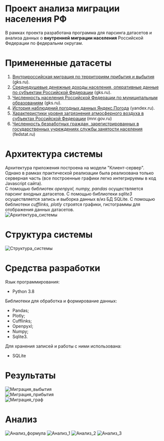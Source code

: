 # Проект анализа миграции населения РФ
В рамках проекта разработана программа для парсинга датасетов и анализа данных о **внутренней миграции населения** Российской Федерации по федеральнм округам. 

# Примененные датасеты
1. [Внутрироссийская миграция по территориям прибытия и выбытия](https://gks.ru/storage/mediabank/Migr3.xls) (gks.ru).
2. [Среднедушевые денежные доходы населения, оперативные данные по субъектам Российской
Федерации](https://gks.ru/storage/mediabank/urov_11sub-nm.xlsx) (gks.ru).
3. [Численность населения Российской Федерации по муниципальным образованиям](https://www.gks.ru/storage/mediabank/PrPopul2020.xls) (gks.ru).
4. [История наблюдений погодных данных Яндекс.Погода](https://yandex.ru/dev/weather/) (yandex.ru).
5. [Характеристики уровня загрязнения атмосферного воздуха в субъектах Российской Федерации](http://www.mnr.gov.ru/opendata/7710256289-atm) (mnr.gov.ru)
6. [Численность безработных граждан, зарегистрированных в государственных учреждениях
службы занятости населения](https://fedstat.ru/indicator/36250)  (fedstat.ru)

# Архитектура системы
Архитектура приложения построена на модели "Клиент-сервер". Однако в рамках практической реализации 
была реализована только серверная часть (все построенные графики легко интегрируемы в код Javascript сайта).<br>
С помощью библиотек *openpyxl, numpy, pandas* осуществляется парсинг входных датасетов. 
С помощью библиотеки *sqlite3* осуществляется запись и выборка данных в/из БД SQLite.
С помощью библиотеки *cufflinks, plotly* строятся графики, гистограммы для отображения данных датасетов.<br>
![Архитектура_системы](https://i.pinimg.com/originals/66/c3/7d/66c37d4f1735c97013ef11216761e147.png)

# Структура системы
![Структура_системы](https://i.pinimg.com/originals/6e/e1/9c/6ee19c0c9bf0223d5d235588eafc633b.png)

# Средства разработки
Язык программирования: 
* Python 3.8

Библиотеки для обработка и формирование данных:
* Pandas;
* Plotly;
* Cufflinks;
* Openpyxl;
* Numpy;
* Sqlite3.

Для хранения записей и работы с ними использована:
* SQLite

# Результаты
![Миграция_выбытия](https://i.pinimg.com/originals/f2/da/b8/f2dab82dec16ae7f567bd6c2cee21836.png) <br>
![Миграция_прибытия](https://i.pinimg.com/originals/6a/99/97/6a9997f32e82ce09862dff198828d6aa.png) <br>
![Миграция_граф](https://i.pinimg.com/originals/22/c8/8a/22c88af17442a0ad35951f9487fba4fb.png) <br>

# Анализ
![Анализ_формула](https://i.pinimg.com/originals/93/52/e1/9352e135d8264e7600147d1bb1c29e65.png)
![Анализ_1](https://i.pinimg.com/originals/fe/52/54/fe5254767e01f3dda79560412c6297a0.png)
![Анализ_2](https://i.pinimg.com/originals/a8/41/c4/a841c41288768c8a1928df72bdeba336.png)
![Анализ_3](https://www.pinterest.ru/pin/675751119088125410)


